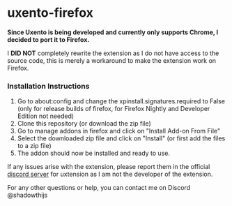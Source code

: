 # uxento-firefox

**Since Uxento is being developed and currently only supports Chrome, I decided to port it to Firefox.**

I **DID NOT** completely rewrite the extension as I do not have access to the source code, this is merely a workaround to make the extension work on Firefox.

### Installation Instructions
1. Go to about:config and change the xpinstall.signatures.required to False (only for release builds of firefox, for Firefox Nightly and Developer Edition not needed)
2. Clone this repository (or download the zip file)
3. Go to manage addons in firefox and click on "Install Add-on From File"
4. Select the downloaded zip file and click on "Install" (or first add the files to a zip file)
5. The addon should now be installed and ready to use.

If any issues arise with the extension, please report them in the official [discord server](https://discord.gg/uxento) for uxtension as I am not the developer of the extension.

For any other questions or help, you can contact me on Discord @shadowthijs

